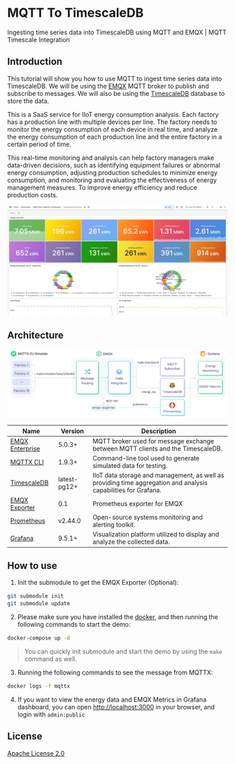 # MQTT To TimescaleDB

Ingesting time series data into TimescaleDB using MQTT and EMQX | MQTT Timescale Integration

## Introduction

This tutorial will show you how to use MQTT to ingest time series data into TimescaleDB. We will be using the [EMQX](https://www.emqx.io/) MQTT broker to publish and subscribe to messages. We will also be using the [TimescaleDB](https://www.timescale.com/) database to store the data.

This is a SaaS service for IIoT energy consumption analysis.
Each factory has a production line with multiple devices per line. The factory needs to monitor the energy consumption of each device in real time, and analyze the energy consumption of each production line and the entire factory in a certain period of time.

This real-time monitoring and analysis can help factory managers make data-driven decisions, such as identifying equipment failures or abnormal energy consumption, adjusting production schedules to minimize energy consumption, and monitoring and evaluating the effectiveness of energy management measures. To improve energy efficiency and reduce production costs.

![EMQX IIoT Energy Monitoring Example](./image/energy-overview.png)

## Architecture

![MQTT to TimescaleDB](./image/mqtt-to-timescaledb.jpg)

| Name      | Version | Description                                                                      |
| --------- | ------- | -------------------------------------------------------------------------------- |
| [EMQX Enterprise](https://www.emqx.com/en/products/emqx)      | 5.0.3+  | MQTT broker used for message exchange between MQTT clients and the TimescaleDB. |
| [MQTTX CLI](https://mqttx.app/cli) | 1.9.3+  | Command-line tool used to generate simulated data for testing.        |
| [TimescaleDB](https://www.timescale.com/)     | latest-pg12+  | IIoT data storage and management, as well as providing time aggregation and analysis capabilities for Grafana.      |
| [EMQX Exporter](https://github.com/emqx/emqx-exporter)      | 0.1 | Prometheus exporter for EMQX |
| [Prometheus](https://prometheus.io/)   | v2.44.0  | Open-source systems monitoring and alerting toolkit.       |
| [Grafana](https://grafana.com/)   | 9.5.1+  | Visualization platform utilized to display and analyze the collected data.       |

## How to use

1. Init the submodule to get the EMQX Exporter  (Optional):

  ```bash
  git submodule init
  git submodule update
  ```

2. Please make sure you have installed the [docker](https://www.docker.com/), and then running the following commands to start the demo:

  ```bash
  docker-compose up -d
  ```

  > You can quickly init submodule and start the demo by using the `make` command as well.

3. Running the following commands to see the message from MQTTX:

  ```bash
  docker logs -f mqttx
  ```

4. If you want to view the energy data and EMQX Metrics in Grafana dashboard, you can open <http://localhost:3000> in your browser, and login with `admin:public`

## License

[Apache License 2.0](./LICENSE)
